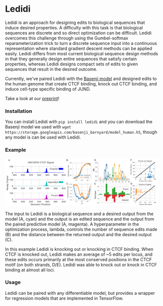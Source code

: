 # Ledidi

Ledidi is an approach for designing edits to biological sequences that induce desired properties. A difficulty with this task is that biological sequences are discrete and so direct optimization can be difficult. Ledidi overcomes this challenge through using the Gumbel-softmax reparameterization trick to turn a discrete sequence input into a continuous representation where standard gradient descent methods can be applied easily. Ledidi differs from most current biological sequence design methods in that they generally design entire sequences that satisfy certain properties, whereas Ledidi designs compact sets of edits to given sequences that result in the desired outcome.

Currently, we've paired Ledidi with the [Basenji model](https://github.com/calico/basenji) and designed edits to the human genome that create CTCF binding, knock out CTCF binding, and induce cell-type specific binding of JUND. 

Take a look at our [preprint](https://www.biorxiv.org/content/10.1101/2020.05.21.109686v1)!

### Installation

You can install Ledidi with `pip install ledidi` and you can download the Basenji model we used with `wget https://storage.googleapis.com/basenji_barnyard/model_human.h5`, though any model is can be used with Ledidi.

### Example

![](ctcf_perturbation.png)

The input to Ledidi is a biological sequence and a desired output from the model (A, cyan) and the output is an edited sequence and the output from the paired predictive model (A, magenta). A hyperparameter in the optimization process, lambda, controls the number of sequence edits made (B) and the distance between the returned output and the desired output (C). 

In this example Ledidi is knocking out or knocking in CTCF binding. When CTCF is knocked out, Ledidi makes an average of ~5 edits per locus, and these edits occurs primarily at the most conserved positions in the CTCF motif (on both strands, D/E). Ledidi was able to knock out or knock in CTCF binding at almost all loci. 

### Usage

Ledidi can be paired with any differentiable model, but provides a wrapper for regression models that are implemented in TensorFlow. 
